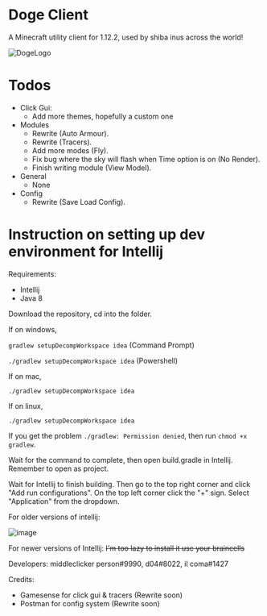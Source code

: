 # Doge Client
A Minecraft utility client for 1.12.2, used by shiba inus across the world!

![DogeLogo](https://user-images.githubusercontent.com/60602265/136652986-0e5acb40-581a-49b5-8281-9e1a2d3084ec.jpg)

# Todos
  - Click Gui:
    * Add more themes, hopefully a custom one
  - Modules
    * Rewrite (Auto Armour).
    * Rewrite (Tracers).
    * Add more modes (Fly).
    * Fix bug where the sky will flash when Time option is on (No Render).
    * Finish writing module (View Model).
  - General
    * None
  - Config
    * Rewrite (Save Load Config).

# Instruction on setting up dev environment for Intellij

Requirements:
  - Intellij
  - Java 8

Download the repository, cd into the folder.

If on windows,

`gradlew setupDecompWorkspace idea` (Command Prompt)

`./gradlew setupDecompWorkspace idea` (Powershell)

If on mac,

`./gradlew setupDecompWorkspace idea`

If on linux,

`./gradlew setupDecompWorkspace idea`


If you get the problem `./gradlew: Permission denied`, then run `chmod +x gradlew`.

Wait for the command to complete, then open build.gradle in Intellij. Remember to open as project.

Wait for Intellij to finish building. Then go to the top right corner and click "Add run configurations". On the top left corner click the "+" sign.
Select "Application" from the dropdown.

For older versions of intellij:

![image](https://user-images.githubusercontent.com/60602265/137077941-f09492dc-6d11-4b88-8912-2d6a26531f43.png)

For newer versions of Intellij:
~~I'm too lazy to install it use your braincells~~

Developers: middleclicker person#9990, d04#8022, il coma#1427

Credits:
  - Gamesense for click gui & tracers (Rewrite soon)
  - Postman for config system (Rewrite soon)
